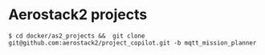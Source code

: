 # Aerostack2 projects

```
$ cd docker/as2_projects &&  git clone git@github.com:aerostack2/project_copilot.git -b mqtt_mission_planner

```
